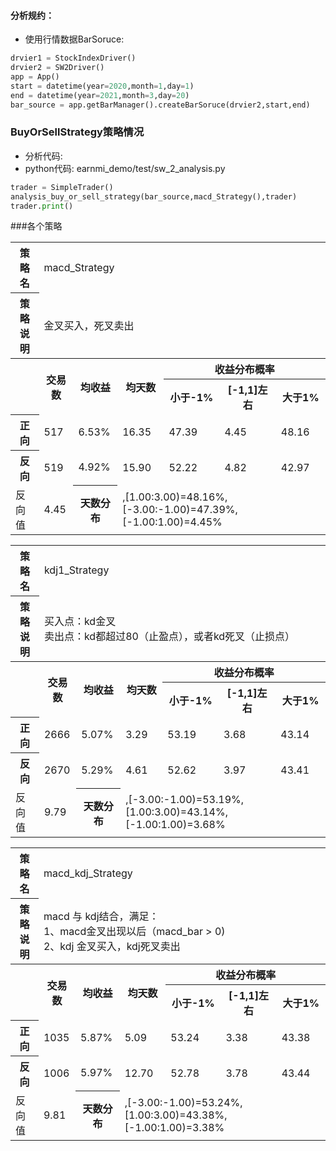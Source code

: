 

#### 分析规约：
+ 使用行情数据BarSoruce:
```python
drvier1 = StockIndexDriver()
drvier2 = SW2Driver()
app = App()
start = datetime(year=2020,month=1,day=1)
end = datetime(year=2021,month=3,day=20)
bar_source = app.getBarManager().createBarSoruce(drvier2,start,end)
```


### BuyOrSellStrategy策略情况

+ 分析代码:
+ python代码: earnmi_demo/test/sw_2_analysis.py

```python
trader = SimpleTrader()
analysis_buy_or_sell_strategy(bar_source,macd_Strategy(),trader)
trader.print()
```

###各个策略


<table>
<tr><th>策略名</th> <td colspan="6">macd_Strategy</td></tr>
<tr><th>策略说明</th> <td colspan="6">金叉买入，死叉卖出</td></tr> 
 <tr><th rowspan="2"></th>  <th rowspan="2">交易数</th> <th rowspan="2" >均收益</th> <th rowspan="2">均天数</th> <th colspan="3">收益分布概率</th> </tr> 
 <tr><th>小于-1%</th> <th> [-1,1]左右</th> <th>大于1%</th> </tr>
 <tr><th>正向</th>  <td>517</td> <td>6.53%</td> <td>16.35</td> <td>47.39</td> <td>4.45</td> <td>48.16</td> </tr>
 <tr><th>反向</th>  <td>519</td> <td>4.92%</td> <td>15.90</td> <td>52.22</td> <td>4.82</td> <td>42.97</td> </tr>
 <tr><td>反向值</td>  <td >4.45</td>  <th>天数分布</th>  <td colspan="4">,[1.00:3.00)=48.16%,[-3.00:-1.00)=47.39%,[-1.00:1.00)=4.45%</td></tr>  
</table>


<table>
<tr><th>策略名</th> <td colspan="6">  kdj1_Strategy   </td></tr>
<tr><th>策略说明</th> <td colspan="6">  买入点：kd金叉 <br/>
卖出点：kd都超过80（止盈点），或者kd死叉（止损点）   </td></tr> 
 <tr><th rowspan="2"></th>  <th rowspan="2">交易数</th> <th rowspan="2" >均收益</th> <th rowspan="2">均天数</th> <th colspan="3">收益分布概率</th> </tr> 
 <tr><th>小于-1%</th> <th> [-1,1]左右</th> <th>大于1%</th> </tr>
 <tr><th>正向</th>  <td>2666</td> <td>5.07%</td> <td>3.29</td> <td>53.19</td> <td>3.68</td> <td>43.14</td> </tr>
 <tr><th>反向</th>  <td>2670</td> <td>5.29%</td> <td>4.61</td> <td>52.62</td> <td>3.97</td> <td>43.41</td> </tr>
 <tr><td>反向值</td>  <td >9.79</td>  <th>天数分布</th>  <td colspan="4">,[-3.00:-1.00)=53.19%,[1.00:3.00)=43.14%,[-1.00:1.00)=3.68%</td></tr>  
</table>


<table>
<tr><th>策略名</th> <td colspan="6"> macd_kdj_Strategy    </td></tr>
<tr><th>策略说明</th> <td colspan="6"> macd 与 kdj结合，满足：<br/>
1、macd金叉出现以后（macd_bar > 0)  <br/>
2、kdj 金叉买入，kdj死叉卖出    </td></tr> 
 <tr><th rowspan="2"></th>  <th rowspan="2">交易数</th> <th rowspan="2" >均收益</th> <th rowspan="2">均天数</th> <th colspan="3">收益分布概率</th> </tr> 
 <tr><th>小于-1%</th> <th> [-1,1]左右</th> <th>大于1%</th> </tr>
 <tr><th>正向</th>  <td>1035</td> <td>5.87%</td> <td>5.09</td> <td>53.24</td> <td>3.38</td> <td>43.38</td> </tr>
 <tr><th>反向</th>  <td>1006</td> <td>5.97%</td> <td>12.70</td> <td>52.78</td> <td>3.78</td> <td>43.44</td> </tr>
 <tr><td>反向值</td>  <td >9.81</td>  <th>天数分布</th>  <td colspan="4">,[-3.00:-1.00)=53.24%,[1.00:3.00)=43.38%,[-1.00:1.00)=3.38%</td></tr>  
</table>










